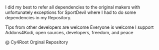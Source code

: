 I did my best to refer all dependencies to the original makers with unfortunately exceptions for SportDevil where I had to do some dependencies in my Repository.

Tips from other developers are welcome
Everyone is welcome 
I support Addons4Kodi, open sources, developers, freedom, and peace


@ Cy4Root Orginal Repository
